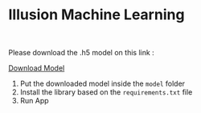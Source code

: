 <h1>Illusion Machine Learning</h1>

<br>

<p>Please download the .h5 model on this link : </p>
<a href="https://drive.google.com/file/d/1vIEucLGnyYfYSeXD9cg_rh3BKUOzLzsH/view?usp=sharing">Download Model</a>

<ol>
  <li>Put the downloaded model inside the <code>model</code> folder</li>
  <li>Install the library based on the <code>requirements.txt</code> file</li>
  <li>Run App</li>
</ol>
